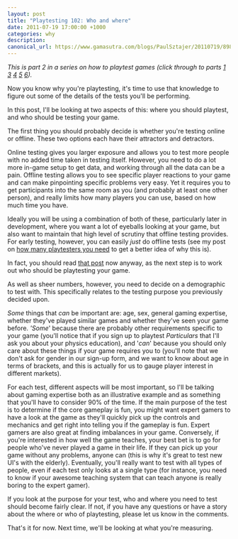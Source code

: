```yaml
---
layout: post
title: "Playtesting 102: Who and where"
date: 2011-07-19 17:00:00 +1000
categories: why
description:
canonical_url: https://www.gamasutra.com/blogs/PaulSztajer/20110719/89849/Playtesting_102_Who_and_where.php
---
```

*This is part 2 in a series on how to playtest games (click through to parts [1](/why/2011/07/14/playtesting-101.html) [3](/why/2011/08/02/playtesting-103.html)
[4](/why/2011/08/04/playtesting-104.html) [5](/why/2011/08/06/playtesting-105.html)  [6](/why/2011/09/12/playtesting-106.html)).*

Now you know why you're playtesting, it's time to use that knowledge to figure out some of the details of the tests you'll be performing.

In this post, I'll be looking at two aspects of this: where you should playtest, and who should be testing your game.

The first thing you should probably decide is whether you're testing online or offline. These two options each have their attractors and detractors.

Online testing gives you larger exposure and allows you to test more people with no added time taken in testing itself. However, you need to do a lot more in-game setup to get data, and working through all the data can be a pain. Offline testing allows you to see specific player reactions to your game and can make pinpointing specific problems very easy. Yet it requires you to get participants into the same room as you (and probably at least one other person), and really limits how many players you can use, based on how much time you have.

Ideally you will be using a combination of both of these, particularly later in development, where you want a lot of eyeballs looking at your game, but also want to maintain that high level of scrutiny that offline testing provides. For early testing, however, you can easily *just* do offline tests (see my post on [how many playtesters you need](/why/2011/06/18/how-many-players-should-you-playtest-with.html) to get a better idea of why this is).

In fact, you should read [that post](/why/2011/06/18/how-many-players-should-you-playtest-with.html) now anyway, as the next step is to work out who should be playtesting your game.

As well as sheer numbers, however, you need to decide on a demographic to test with. This specifically relates to the testing purpose you previously decided upon.

*Some* things that *can* be important are: age, sex, general gaming expertise, whether they've played similar games and whether they've seen your game before. *'Some*' because there are probably other requirements specific to your game (you'll notice that if you sign up to playtest *Particulars* that I'll ask you about your physics education), and '*can*' because you should only care about these things if your game requires you to (you'll note that we don't ask for gender in our sign-up form, and we want to know about age in terms of brackets, and this is actually for us to gauge player interest in different markets).

For each test, different aspects will be most important, so I'll be talking about gaming expertise both as an illustrative example and as something that you'll have to consider 90% of the time. If the main purpose of the test is to determine if the core gameplay is fun, you might want expert gamers to have a look at the game as they'll quickly pick up the controls and mechanics and get right into telling you if the gameplay is fun. Expert gamers are also great at finding imbalances in your game. Conversely, if you're interested in how well the game teaches, your best bet is to go for people who've never played a game in their life. If they can pick up your game without any problems, anyone can (this is why it's great to test new UI's with the elderly). Eventually, you'll really want to test with all types of people, even if each test only looks at a single type (for instance, you need to know if your awesome teaching system that can teach anyone is really boring to the expert gamer).

If you look at the purpose for your test, who and where you need to test should become fairly clear. If not, if you have any questions or have a story about the where or who of playtesting, please let us know in the comments.

That's it for now. Next time, we'll be looking at what you're measuring.
